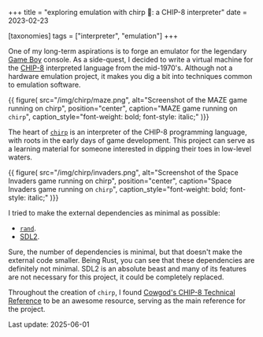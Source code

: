 +++
title = "exploring emulation with chirp 🐣: a CHIP-8 interpreter"
date = 2023-02-23

[taxonomies]
tags = ["interpreter", "emulation"]
+++

One of my long-term aspirations is to forge an emulator for the legendary [Game Boy](https://en.wikipedia.org/wiki/Game_Boy)
console. As a side-quest, I decided to write a virtual machine for the
[CHIP-8](https://en.wikipedia.org/wiki/CHIP-8) interpreted language from the mid-1970's.
Although not a hardware emulation project, it makes you dig a bit into techniques common
to emulation software.

{{ figure(
    src="/img/chirp/maze.png",
    alt="Screenshot of the MAZE game running on chirp",
    position="center",
    caption="MAZE game running on `chirp`",
    caption_style="font-weight: bold; font-style: italic;"
)}}

<!-- more -->

The heart of [`chirp`](https://git.sr.ht/~presheaf/chirp) is an interpreter of
the CHIP-8 programming language, with roots in the early days of game
development. This project can serve as a learning material for someone
interested in dipping their toes in low-level waters.

{{ figure(
    src="/img/chirp/invaders.png",
    alt="Screenshot of the Space Invaders game running on chirp",
    position="center",
    caption="Space Invaders game running on `chirp`",
    caption_style="font-weight: bold; font-style: italic;"
)}}

I tried to make the external dependencies as minimal as possible:

- [`rand`](https://crates.io/crates/rand).
- [SDL2](https://www.libsdl.org/).

Sure, the number of dependencies is minimal, but that doesn't make the external code smaller.
Being Rust, you can see that these dependencies are definitely not minimal. SDL2 is an absolute beast
and many of its features are not necessary for this project, it could be completely replaced.

Throughout the creation of `chirp`, I found [Cowgod's CHIP-8 Technical Reference](http://devernay.free.fr/hacks/chip8/C8TECH10.HTM)
to be an awesome resource, serving as the main reference for the project.

Last update: 2025-06-01
